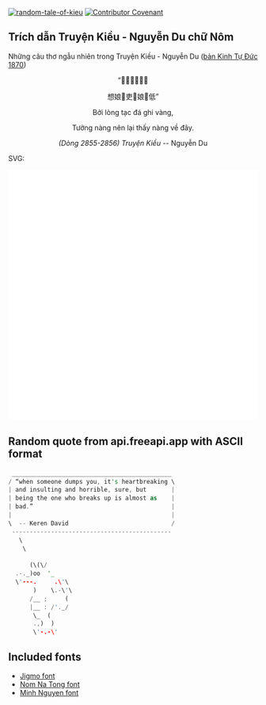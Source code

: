[![random-tale-of-kieu](https://github.com/huuquyet/random-tale-of-kieu/actions/workflows/random-tale-of-kieu.yml/badge.svg)](https://github.com/huuquyet/random-tale-of-kieu/actions/workflows/random-tale-of-kieu.yml)
[![Contributor Covenant](https://img.shields.io/badge/Contributor%20Covenant-2.1-4baaaa.svg)](.github/CODE_OF_CONDUCT.md "Contributor Covenant 2.1")

## Trích dẫn Truyện Kiều - Nguyễn Du chữ Nôm

Những câu thơ ngẫu nhiên trong Truyện Kiều - Nguyễn Du ([bản Kinh Tự Đức 1870](https://vi.wikisource.org/wiki/Truy%E1%BB%87n_Ki%E1%BB%81u_(b%E1%BA%A3n_Kinh_T%E1%BB%B1_%C4%90%E1%BB%A9c_1870)))

<div align="center">
<!-- START_KIEU -->
      <p class="nom">“𤳷𢚸鑿𥒥𥱬鐄</p>
      <p class="nom">想娘𢧚吏𧡊娘𧗱低”</p>
      <p class="quocngu">Bởi lòng tạc đá ghi vàng,</p>
      <p class="quocngu">Tưởng nàng nên lại thấy nàng về đây.</p>
      <p class="author"><i>(Dòng 2855-2856) Truyện Kiều</i> -- Nguyễn Du</p>
<!-- END_KIEU -->
</div>

SVG:

<div align="center">
  <img src="./assets/random-kieu.svg" alt="The Tale of Kieu - Nguyen Du">
</div>

## Random quote from api.freeapi.app with ASCII format

<!-- START_QUOTE -->
```rust
 _____________________________________________
/ “when someone dumps you, it's heartbreaking \
| and insulting and horrible, sure, but       |
| being the one who breaks up is almost as    |
| bad.”                                       |
|                                             |
\  -- Keren David                             /
 ---------------------------------------------
   \
    \

      (\(\/
  .-._)oo  '_
  \'---.     .\'\
       )    \.-\'\
      /__ ;     (
      |__ : /'._/
       \_  (
       .,)  )
       \'-.-\'

```
<!-- END_QUOTE -->

## Included fonts

- [Jigmo font](https://github.com/kamichikoichi/jigmo)
- [Nom Na Tong font](https://github.com/nomfoundation/font)
- [Minh Nguyen font](https://github.com/TKYKmori/Minh-Nguyen)
